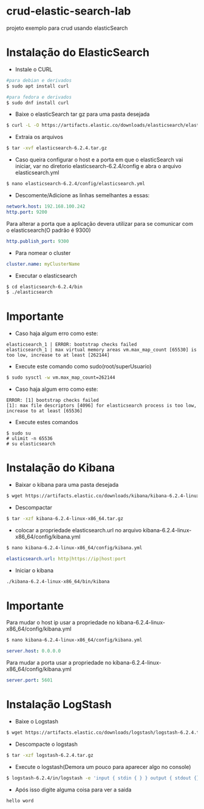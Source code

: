 # crud-elastic-search-lab
projeto exemplo para crud usando elasticSearch
# Instalação do ElasticSearch
* Instale o CURL 
```bash
#para debian e derivados
$ sudo apt install curl
```
```bash
#para fedora e derivados
$ sudo dnf install curl
```
* Baixe o elasticSearch tar gz para uma pasta desejada
```bash
$ curl -L -O https://artifacts.elastic.co/downloads/elasticsearch/elasticsearch-6.2.4.tar.gz
```

* Extraia os arquivos
```bash
$ tar -xvf elasticsearch-6.2.4.tar.gz
```

* Caso queira configurar o host e a porta em que o elasticSearch vai iniciar, var no diretorio elasticsearch-6.2.4/config e abra o arquivo elasticsearch.yml
```bash
$ nano elasticsearch-6.2.4/config/elasticsearch.yml
```
* Descomente/Adicione as linhas semelhantes a essas:
```yml
network.host: 192.168.100.242
http.port: 9200
```
Para alterar a porta que a aplicação devera utilizar para se comunicar com o elasticsearch(O padrão é 9300)
```yml
http.publish_port: 9300
```
* Para nomear o cluster
```yml
cluster.name: myClusterName
```

* Executar o elasticsearch
```bash
$ cd elasticsearch-6.2.4/bin
$ ./elasticsearch
```
# Importante
* Caso haja algum erro como este:
```console
elasticsearch_1 | ERROR: bootstrap checks failed
elasticsearch_1 | max virtual memory areas vm.max_map_count [65530] is too low, increase to at least [262144]
```
* Execute este comando como sudo(root/superUsuario)
```bash
$ sudo sysctl -w vm.max_map_count=262144
```
* Caso haja algum erro como este: 
```Console
ERROR: [1] bootstrap checks failed
[1]: max file descriptors [4096] for elasticsearch process is too low, increase to at least [65536]
```
* Execute estes comandos
```console
$ sudo su
# ulimit -n 65536
# su elasticsearch
```
<!--
* Para habilitar a escrita e leitura, descomente/adicione estás propriedades no elasticsearch.yml
```yml
cluster.routing.allocation.disk.threshold_enabled: false
cluster.blocks.read_only_allow_delete: false
```
-->
# Instalação do Kibana
* Baixar o kibana para uma pasta desejada
```bash
$ wget https://artifacts.elastic.co/downloads/kibana/kibana-6.2.4-linux-x86_64.tar.gz
```
* Descompactar
```bash
$ tar -xzf kibana-6.2.4-linux-x86_64.tar.gz
```
* colocar a propriedade elasticsearch.url no arquivo kibana-6.2.4-linux-x86_64/config/kibana.yml
```bash
$ nano kibana-6.2.4-linux-x86_64/config/kibana.yml
```
```yml
elasticsearch.url: http|https://ip|host:port
```
* Iniciar o kibana
```bash
./kibana-6.2.4-linux-x86_64/bin/kibana
```
<!-- elasticsearch.url:
    Default: "http://localhost:9200" The URL of the Elasticsearch instance to use for all your queries. -->
# Importante
Para mudar o host ip usar a propriedade no kibana-6.2.4-linux-x86_64/config/kibana.yml
```bash
$ nano kibana-6.2.4-linux-x86_64/config/kibana.yml
```
```yml
server.host: 0.0.0.0
```
Para mudar a porta usar a propriedade no kibana-6.2.4-linux-x86_64/config/kibana.yml
```yml
server.port: 5601
```
# Instalação LogStash
* Baixe o Logstash
```bash
$ wget https://artifacts.elastic.co/downloads/logstash/logstash-6.2.4.tar.gz
```
* Descompacte o logstash
```bash
$ tar -xzf logstash-6.2.4.tar.gz
```
* Execute o logstash(Demora um pouco para aparecer algo no console)
```bash
$ logstash-6.2.4/in/logstash -e 'input { stdin { } } output { stdout {} }'
```
* Após isso digite alguma coisa para ver a saida 
```
hello word
```
